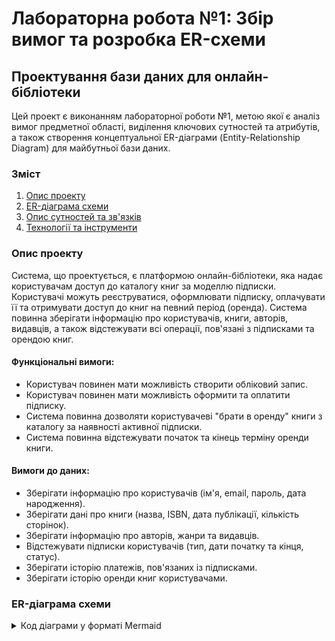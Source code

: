 # Лабораторна робота №1: Збір вимог та розробка ER-схеми

## Проектування бази даних для онлайн-бібліотеки

Цей проект є виконанням лабораторної роботи №1, метою якої є аналіз вимог предметної області, виділення ключових сутностей та атрибутів, а також створення концептуальної ER-діаграми (Entity-Relationship Diagram) для майбутньої бази даних.

### Зміст
1. [Опис проекту](#опис-проекту)
2. [ER-діаграма схеми](#er-діаграма-схеми)
3. [Опис сутностей та зв'язків](#опис-сутностей-та-звязків)
4. [Технології та інструменти](#технології-та-інструменти)

### Опис проекту
Система, що проектується, є платформою онлайн-бібліотеки, яка надає користувачам доступ до каталогу книг за моделлю підписки. Користувачі можуть реєструватися, оформлювати підписку, оплачувати її та отримувати доступ до книг на певний період (оренда). Система повинна зберігати інформацію про користувачів, книги, авторів, видавців, а також відстежувати всі операції, пов'язані з підписками та орендою книг.

#### Функціональні вимоги:
* Користувач повинен мати можливість створити обліковий запис.
* Користувач повинен мати можливість оформити та оплатити підписку.
* Система повинна дозволяти користувачеві "брати в оренду" книги з каталогу за наявності активної підписки.
* Система повинна відстежувати початок та кінець терміну оренди книги.

#### Вимоги до даних:
* Зберігати інформацію про користувачів (ім'я, email, пароль, дата народження).
* Зберігати дані про книги (назва, ISBN, дата публікації, кількість сторінок).
* Зберігати інформацію про авторів, жанри та видавців.
* Відстежувати підписки користувачів (тип, дати початку та кінця, статус).
* Зберігати історію платежів, пов'язаних із підписками.
* Зберігати історію оренди книг користувачами.

### ER-діаграма схеми

<details>
<summary>Код діаграми у форматі Mermaid</summary>

```mermaid
erDiagram
    User {
        int user_id PK
        varchar name
        varchar surname
        varchar email
        varchar password
        date birth_date
        datetime registration_date
    }
    Subscription {
        int subscription_id PK
        int user_id FK
        date start_date
        date end_date
        varchar type
        varchar status
    }
    Payment {
        int payment_id PK
        int user_id FK
        int subscription_id FK
        decimal amount
        datetime payment_date
        varchar payment_type
        varchar status
    }
    Loan {
        date loan_date PK
        int user_id PK, FK
        int book_id PK, FK
        varchar status
        datetime access_end_date
        int subscription_id FK
    }
    Book {
        int book_id PK
        int publisher_id FK
        varchar name
        varchar isbn
        date publication_date
        int pages_count
    }
    Publisher {
        int publisher_id PK
        varchar name
        varchar country
        date founded_date
    }
    Author {
        int author_id PK
        varchar name
        varchar surname
        date birth_date
        varchar country
    }
    Genre {
        int genre_id PK
        varchar name
        text description
    }
    BookAuthor {
        int book_id PK, FK
        int author_id PK, FK
    }
    BookGenre {
        int book_id PK, FK
        int genre_id PK, FK
    }

    User ||--|o Subscription : "has"
    User ||--o{ Loan : "borrows"
    User ||--o{ Payment : "makes"
    Subscription ||--|{ Payment : "paid for"
    Subscription ||--o{ Loan : "enables"
    Book ||--o{ Loan : "refers to"
    Publisher ||--o{ Book : "published by"
    Book ||--o{ BookAuthor : "written by"
    Author ||--o{ BookAuthor : "writes"
    Book ||--o{ BookGenre : "belongs to"
    Genre ||--o{ BookGenre : "includes"
```

### Опис сутностей та зв'язків

#### Сутності та атрибути

* **User** - Зберігає дані про зареєстрованих користувачів.
    * `user_id` (PK): Унікальний ідентифікатор користувача.
    * `name`: Ім'я.
    * `surname`: Прізвище.
    * `email`: Електронна пошта (унікальна).
    * `password`: Пароль (передбачається зберігання хешу).
    * `birth_date`: Дата народження.
    * `registration_date`: Дата і час реєстрації.

* **Subscription** - Інформація про підписки користувачів.
    * `subscription_id` (PK): Унікальний ідентифікатор підписки.
    * `start_date`: Дата початку дії підписки.
    * `end_date`: Дата закінчення дії підписки.
    * `type`: Тип підписки (напр., "місячна", "річна").
    * `status`: Статус (напр., "активна", "закінчилась").
    * `user_id` (FK): Посилання на користувача, якому належить підписка.

* **Payment** - Історія платежів за підписки.
    * `payment_id` (PK): Унікальний ідентифікатор платежу.
    * `amount`: Сума платежу.
    * `payment_date`: Дата і час платежу.
    * `payment_type`: Тип оплати (напр., "картка", "Google Pay").
    * `status`: Статус платежу (напр., "успішний", "помилка").
    * `user_id` (FK): Посилання на користувача, що здійснив платіж.
    * `subscription_id` (FK): Посилання на підписку, за яку було сплачено.

* **Loan** - Записи про оренду книг користувачами.
    * `loan_date` (PK): Дата і час взяття книги в оренду.
    * `user_id` (PK, FK): Ідентифікатор користувача, що взяв книгу.
    * `book_id` (PK, FK): Ідентифікатор орендованої книги.
    * `status`: Статус оренди (напр., "активна", "повернена").
    * `access_end_date`: Дата і час, до якої книга доступна.
    * `subscription_id` (FK): Посилання на підписку, в рамках якої взято книгу.

* **Book** - Основна інформація про книги в каталозі.
    * `book_id` (PK): Унікальний ідентифікатор книги.
    * `name`: Назва книги.
    * `isbn`: Міжнародний стандартний книжковий номер.
    * `publication_date`: Дата публікації.
    * `pages_count`: Кількість сторінок.
    * `publisher_id` (FK): Посилання на видавця книги.

* **Publisher, Author, Genre** - Довідкові таблиці з інформацією про видавців, авторів та жанри відповідно.
    * Містять `id` (PK), `name` та інші описові атрибути.

* **BookAuthor, BookGenre** - Асоціативні таблиці для реалізації зв'язків "багато-до-багатьох".
    * `BookAuthor` (`book_id` (PK, FK), `author_id` (PK, FK)): Пов'язує книги з авторами.
    * `BookGenre` (`book_id` (PK, FK), `genre_id` (PK, FK)): Пов'язує книги з жанрами.

#### Пояснення зв'язків прозою
* **User --- Subscription (1 : 0..1):** Один `Користувач` може мати **нуль або одну** `Підписку`. Кожна `Підписка` **обов'язково** належить одному `Користувачу`.
* **User --- Loan (1 : 0..N):** Один `Користувач` може мати **нуль або більше** `Оренд`. Кожна `Оренда` **обов'язково** належить одному `Користувачу`.
* **User --- Payment (1 : 0..N):** Один `Користувач` може зробити **нуль або більше** `Платежів`. Кожен `Платіж` **обов'язково** належить одному `Користувачу`.
* **Subscription --- Payment (1 : 1..N):** Одна `Підписка` повинна мати **один або більше** `Платежів`. Кожен `Платіж` **обов'язково** належить одній `Підписці`.
* **Subscription --- Loan (1 : 0..N):** В рамках однієї `Підписки` може бути **нуль або більше** `Оренд`. Кожна `Оренда` **обов'язково** пов'язана з однією `Підпискою`.
* **Book --- Loan (1 : 0..N):** Одна `Книга` може бути в **нуль або більше** `Орендах`. Кожна `Оренда` **обов'язково** стосується однієї `Книги`.
* **Book --- Publisher (N : 1):** Багато `Книг` можуть бути випущені одним `Видавцем`. Кожна `Книга` **обов'язково** має одного `Видавця`.
* **Book ↔ Author (M:N):** Зв'язок "багато-до-багатьох", реалізований через таблицю `BookAuthor`. Одна книга може мати кількох авторів, і один автор може написати багато книг.
* **Book ↔ Genre (M:N):** Зв'язок "багато-до-багатьох", реалізований через таблицю `BookGenre`. Одна книга може належати до кількох жанрів, і в одному жанрі може бути багато книг.


### Припущення та обмеження
1.  **Історія підписок:** Зв'язок `User` до `Subscription` як "один до нуля-або-одного" припускає, що система не зберігає повну історію всіх минулих підписок користувача. Моделюється лише поточна або остання підписка.
2.  **Тип книг:** Схема не розрізняє фізичні та електронні книги. Відсутність сутності "Екземпляр книги" (`BookCopy`) дозволяє припустити, що йдеться про електронну бібліотеку, де кількість одночасних оренд однієї книги не обмежена.
3.  **Безпека:** Атрибут `password` у таблиці `User` показано умовно. Припускається, що в реальній системі він буде зберігатися у вигляді безпечного хешу, а не відкритого тексту.
4.  **Фінансові транзакції:** Модель спрощено відображає факт оплати (`Payment`), але не включає деталі платіжних шлюзів, обробки повернень чи складних фінансових звітів.